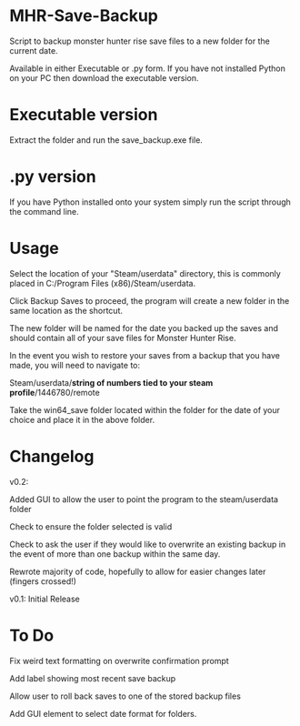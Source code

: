 # MHR-Save-Backup
Script to backup monster hunter rise save files to a new folder for the current date.

Available in either Executable or .py form. If you have not installed Python on your PC then download the executable version.

# Executable version
Extract the folder and run the save_backup.exe file.

# .py version
If you have Python installed onto your system simply run the script through the command line.

# Usage
Select the location of your "Steam/userdata" directory, this is commonly placed in C:/Program Files (x86)/Steam/userdata.

Click Backup Saves to proceed, the program will create a new folder in the same location as the shortcut.

The new folder will be named for the date you backed up the saves and should contain all of your save files for Monster Hunter Rise.

In the event you wish to restore your saves from a backup that you have made, you will need to navigate to:

Steam/userdata/__string of numbers tied to your steam profile__/1446780/remote

Take the win64_save folder located within the folder for the date of your choice and place it in the above folder.

# Changelog
v0.2:
 
Added GUI to allow the user to point the program to the steam/userdata folder

Check to ensure the folder selected is valid

Check to ask the user if they would like to overwrite an existing backup in the event of more than one backup within the same day.

Rewrote majority of code, hopefully to allow for easier changes later (fingers crossed!)

v0.1: 
Initial Release

# To Do
Fix weird text formatting on overwrite confirmation prompt

Add label showing most recent save backup

Allow user to roll back saves to one of the stored backup files

Add GUI element to select date format for folders.
